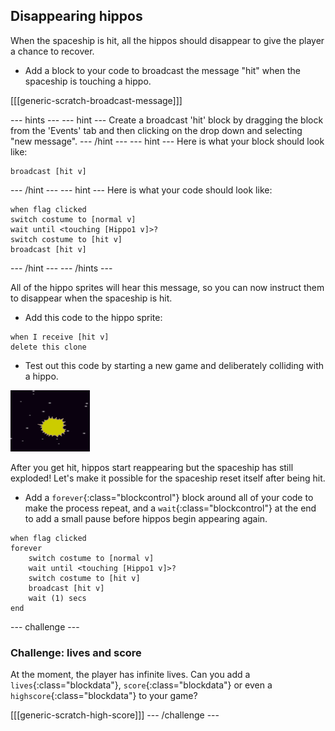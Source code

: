 ## Disappearing hippos

When the spaceship is hit, all the hippos should disappear to give the player a chance to recover.

+ Add a block to your code to broadcast the message "hit" when the spaceship is touching a hippo.

[[[generic-scratch-broadcast-message]]]

--- hints ---
--- hint ---
Create a broadcast 'hit' block by dragging the block from the 'Events' tab and then clicking on the drop down and selecting "new message".
--- /hint ---
--- hint ---
Here is what your block should look like:
```blocks
broadcast [hit v]
```
--- /hint ---
--- hint ---
Here is what your code should look like:

```blocks
when flag clicked
switch costume to [normal v]
wait until <touching [Hippo1 v]>?
switch costume to [hit v]
broadcast [hit v]
```
--- /hint ---
--- /hints ---

All of the hippo sprites will hear this message, so you can now instruct them to disappear when the spaceship is hit.

+ Add this code to the hippo sprite:

```blocks
when I receive [hit v]
delete this clone
```

+ Test out this code by starting a new game and deliberately colliding with a hippo.

![screenshot](images/invaders-hippo-collide.png)

After you get hit, hippos start reappearing but the spaceship has still exploded! Let's make it possible for the spaceship reset itself after being hit.

+ Add a `forever`{:class="blockcontrol"} block around all of your code to make the process repeat, and a `wait`{:class="blockcontrol"} at the end to add a small pause before hippos begin appearing again.

```blocks
when flag clicked
forever
    switch costume to [normal v]
    wait until <touching [Hippo1 v]>?
    switch costume to [hit v]
    broadcast [hit v]
    wait (1) secs
end
```

--- challenge ---
### Challenge: lives and score

At the moment, the player has infinite lives. Can you add a `lives`{:class="blockdata"}, `score`{:class="blockdata"} or even a `highscore`{:class="blockdata"} to your game?

[[[generic-scratch-high-score]]]
--- /challenge ---
